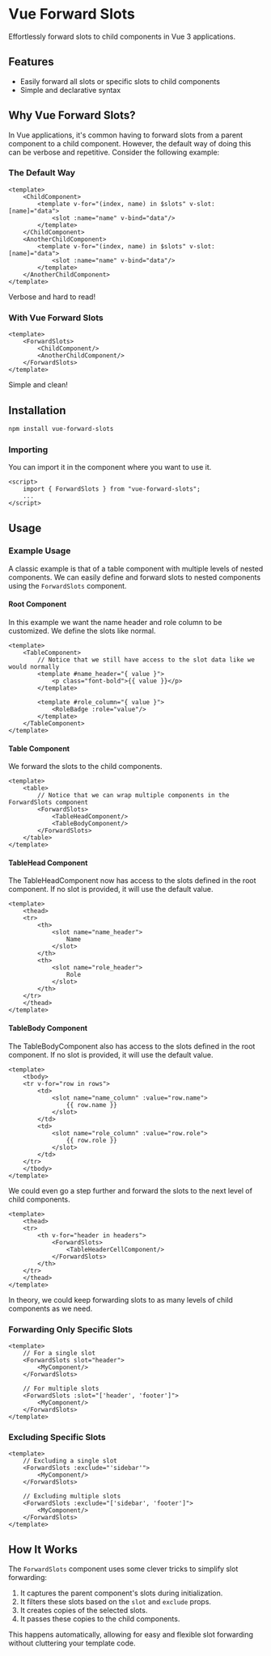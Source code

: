 # Vue Forward Slots

Effortlessly forward slots to child components in Vue 3 applications.

## Features

- Easily forward all slots or specific slots to child components
- Simple and declarative syntax

## Why Vue Forward Slots?

In Vue applications, it's common having to forward slots from a parent component to a child component. However, the
default way of doing this can be verbose and repetitive. Consider the following example:

### The Default Way

```vue
<template>
    <ChildComponent>
        <template v-for="(index, name) in $slots" v-slot:[name]="data">
            <slot :name="name" v-bind="data"/>
        </template>
    </ChildComponent>
    <AnotherChildComponent>
        <template v-for="(index, name) in $slots" v-slot:[name]="data">
            <slot :name="name" v-bind="data"/>
        </template>
    </AnotherChildComponent>
</template>
```

Verbose and hard to read!

### With Vue Forward Slots

```vue
<template>
    <ForwardSlots>
        <ChildComponent/>
        <AnotherChildComponent/>
    </ForwardSlots>
</template>
```

Simple and clean!

## Installation

```bash
npm install vue-forward-slots
```

### Importing

You can import it in the component where you want to use it.

```vue
<script>
    import { ForwardSlots } from "vue-forward-slots";
    ...
</script>
```

## Usage

### Example Usage

A classic example is that of a table component with multiple levels of nested components.
We can easily define and forward slots to nested components using the `ForwardSlots` component.

#### Root Component

In this example we want the name header and role column to be customized. We define the slots like normal.

```vue
<template>
    <TableComponent>
        // Notice that we still have access to the slot data like we would normally
        <template #name_header="{ value }">
            <p class="font-bold">{{ value }}</p>
        </template>

        <template #role_column="{ value }">
            <RoleBadge :role="value"/>
        </template>
    </TableComponent>
</template>
```

#### Table Component

We forward the slots to the child components.

```vue
<template>
    <table>
        // Notice that we can wrap multiple components in the ForwardSlots component
        <ForwardSlots>
            <TableHeadComponent/>
            <TableBodyComponent/>
        </ForwardSlots>
    </table>
</template>
```

#### TableHead Component

The TableHeadComponent now has access to the slots defined in the root component. If no slot is provided, it will
use the default value.

```vue
<template>
    <thead>
    <tr>
        <th>
            <slot name="name_header">
                Name
            </slot>
        </th>
        <th>
            <slot name="role_header">
                Role
            </slot>
        </th>
    </tr>
    </thead>
</template>
```

#### TableBody Component

The TableBodyComponent also has access to the slots defined in the root component. If no slot is provided, it will
use the default value.

```vue
<template>
    <tbody>
    <tr v-for="row in rows">
        <td>
            <slot name="name_column" :value="row.name">
                {{ row.name }}
            </slot>
        </td>
        <td>
            <slot name="role_column" :value="row.role">
                {{ row.role }}
            </slot>
        </td>
    </tr>
    </tbody>
</template>
```

We could even go a step further and forward the slots to the next level of child components.

```vue
<template>
    <thead>
    <tr>
        <th v-for="header in headers">
            <ForwardSlots>
                <TableHeaderCellComponent/>
            </ForwardSlots>
        </th>
    </tr>
    </thead>
</template>
```

In theory, we could keep forwarding slots to as many levels of child components as we need.

### Forwarding Only Specific Slots

```vue
<template>
    // For a single slot
    <ForwardSlots slot="header">
        <MyComponent/>
    </ForwardSlots>

    // For multiple slots
    <ForwardSlots :slot="['header', 'footer']">
        <MyComponent/>
    </ForwardSlots>
</template>
```

### Excluding Specific Slots

```vue
<template>
    // Excluding a single slot
    <ForwardSlots :exclude="'sidebar'">
        <MyComponent/>
    </ForwardSlots>

    // Excluding multiple slots
    <ForwardSlots :exclude="['sidebar', 'footer']">
        <MyComponent/>
    </ForwardSlots>
</template>
```

## How It Works

The `ForwardSlots` component uses some clever tricks to simplify slot forwarding:

1. It captures the parent component's slots during initialization.
2. It filters these slots based on the `slot` and `exclude` props.
3. It creates copies of the selected slots.
4. It passes these copies to the child components.

This happens automatically, allowing for easy and flexible slot forwarding without cluttering your template code.
